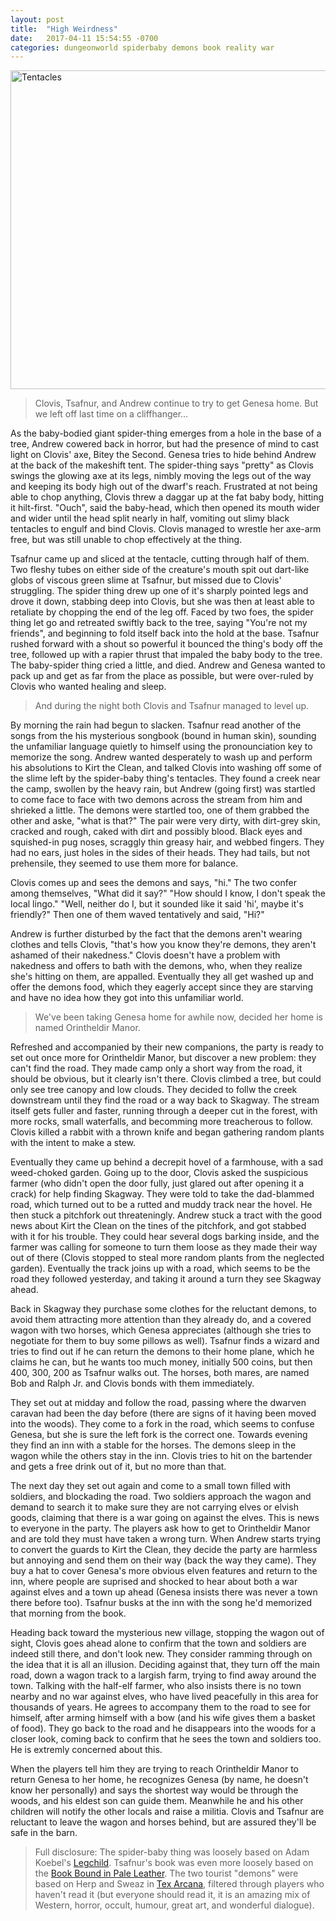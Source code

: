 ```yaml
---
layout: post
title:  "High Weirdness"
date:   2017-04-11 15:54:55 -0700
categories: dungeonworld spiderbaby demons book reality war
---
```

<a data-flickr-embed="true"  href="https://www.flickr.com/photos/jeremy_forson/2232887669/in/dateposted/" title="Tentacles"><img src="https://c1.staticflickr.com/3/2343/2232887669_302538c55b_z.jpg?zz&#x3D;1" width="640" height="510" alt="Tentacles"></a><script async src="//embedr.flickr.com/assets/client-code.js" charset="utf-8"></script>

> Clovis, Tsafnur, and Andrew continue to try to get Genesa home. But
> we left off last time on a cliffhanger…

As the baby-bodied giant spider-thing emerges from a hole in the base of a tree, Andrew cowered back in horror, but had the presence of mind to cast light on Clovis' axe, Bitey the Second. Genesa tries to hide behind Andrew at the back of the makeshift tent. The spider-thing says "pretty" as Clovis swings the glowing axe at its legs, nimbly moving the legs out of the way and keeping its body high out of the dwarf's reach. Frustrated at not being able to chop anything, Clovis threw a daggar up at the fat baby body, hitting it hilt-first. "Ouch", said the baby-head, which then opened its mouth wider and wider until the head split nearly in half, vomiting out slimy black tentacles to engulf and bind Clovis. Clovis managed to wrestle her axe-arm free, but was still unable to chop effectively at the thing.

Tsafnur came up and sliced at the tentacle, cutting through half of them. Two fleshy tubes on either side of the creature's mouth spit out dart-like globs of viscous green slime at Tsafnur, but missed due to Clovis' struggling. The spider thing drew up one of it's sharply pointed legs and drove it down, stabbing deep into Clovis, but she was then at least able to retaliate by chopping the end of the leg off. Faced by two foes, the spider thing let go and retreated swiftly back to the tree, saying "You're not my friends", and beginning to fold itself back into the hold at the base. Tsafnur rushed forward with a shout so powerful it bounced the thing's body off the tree, followed up with a rapier thrust that impaled the baby body to the tree. The baby-spider thing cried a little, and died. Andrew and Genesa wanted to pack up and get as far from the place as possible, but were over-ruled by Clovis who wanted healing and sleep.

> And during the night both Clovis and Tsafnur managed to level up.

By morning the rain had begun to slacken. Tsafnur read another of the songs from the his mysterious songbook (bound in human skin), sounding the unfamiliar language quietly to himself using the pronounciation key to memorize the song. Andrew wanted desperately to wash up and perform his absolutions to Kirt the Clean, and talked Clovis into washing off some of the slime left by the spider-baby thing's tentacles. They found a creek near the camp, swollen by the heavy rain, but Andrew (going first) was startled to come face to face with two demons across the stream from him and shrieked a little. The demons were startled too, one of them grabbed the other and aske, "what is that?" The pair were very dirty, with dirt-grey skin, cracked and rough, caked with dirt and possibly blood. Black eyes and squished-in pug noses, scraggly thin greasy hair, and webbed fingers. They had no ears, just holes in the sides of their heads. They had tails, but not prehensile, they seemed to use them more for balance.

Clovis comes up and sees the demons and says, "hi." The two confer among themselves, "What did it say?" "How should I know, I don't speak the local lingo." "Well, neither do I, but it sounded like it said 'hi', maybe it's friendly?" Then one of them waved tentatively and said, "Hi?"

Andrew is further disturbed by the fact that the demons aren't wearing clothes and tells Clovis, "that's how you know they're demons, they aren't ashamed of their nakedness." Clovis doesn't have a problem with nakedness and offers to bath with the demons, who, when they realize she's hitting on them, are appalled. Eventually they all get washed up and offer the demons food, which they eagerly accept since they are starving and have no idea how they got into this unfamiliar world.

> We've been taking Genesa home for awhile now, decided her home is named Orintheldir Manor.

Refreshed and accompanied by their new companions, the party is ready to set out once more for Orintheldir Manor, but discover a new problem: they can't find the road. They made camp only a short way from the road, it should be obvious, but it clearly isn't there. Clovis climbed a tree, but could only see tree canopy and low clouds. They decided to follw the creek downstream until they find the road or a way back to Skagway. The stream itself gets fuller and faster, running through a deeper cut in the forest, with more rocks, small waterfalls, and becomming more treacherous to follow. Clovis killed a rabbit with a thrown knife and began gathering random plants with the intent to make a stew.

Eventually they came up behind a decrepit hovel of a farmhouse, with a sad weed-choked garden. Going up to the door, Clovis asked the suspicious farmer (who didn't open the door fully, just glared out after opening it a crack) for help finding Skagway. They were told to take the dad-blammed road, which turned out to be a rutted and muddy track near the hovel. He then stuck a pitchfork out threateningly. Andrew stuck a tract with the good news about Kirt the Clean on the tines of the pitchfork, and got stabbed with it for his trouble. They could hear several dogs barking inside, and the farmer was calling for someone to turn them loose as they made their way out of there (Clovis stopped to steal more random plants from the neglected garden). Eventually the track joins up with a road, which seems to be the road they followed yesterday, and taking it around a turn they see Skagway ahead.

Back in Skagway they purchase some clothes for the reluctant demons, to avoid them attracting more attention than they already do, and a covered wagon with two horses, which Genesa appreciates (although she tries to negotiate for them to buy some pillows as well). Tsafnur finds a wizard and tries to find out if he can return the demons to their home plane, which he claims he can, but he wants too much money, initially 500 coins, but then 400, 300, 200 as Tsafnur walks out. The horses, both mares, are named Bob and Ralph Jr. and Clovis bonds with them immediately.

They set out at midday and follow the road, passing where the dwarven caravan had been the day before (there are signs of it having been moved into the woods). They come to a fork in the road, which seems to confuse Genesa, but she is sure the left fork is the correct one. Towards evening they find an inn with a stable for the horses. The demons sleep in the wagon while the others stay in the inn. Clovis tries to hit on the bartender and gets a free drink out of it, but no more than that.

The next day they set out again and come to a small town filled with soldiers, and blockading the road. Two soldiers approach the wagon and demand to search it to make sure they are not carrying elves or elvish goods, claiming that there is a war going on against the elves. This is news to everyone in the party. The players ask how to get to Orintheldir Manor and are told they must have taken a wrong turn. When Andrew starts trying to convert the guards to Kirt the Clean, they decide the party are harmless but annoying and send them on their way (back the way they came). They buy a hat to cover Genesa's more obvious elven features and return to the inn, where people are suprised and shocked to hear about both a war against elves and a town up ahead (Genesa insists there was never a town there before too). Tsafnur busks at the inn with the song he'd memorized that morning from the book.

Heading back toward the mysterious new village, stopping the wagon out of sight, Clovis goes ahead alone to confirm that the town and soldiers are indeed still there, and don't look new. They consider ramming through on the idea that it is all an illusion. Deciding against that, they turn off the main road, down a wagon track to a largish farm, trying to find away around the town. Talking with the half-elf farmer, who also insists there is no town nearby and no war against elves, who have lived peacefully in this area for thousands of years. He agrees to accompany them to the road to see for himself, after arming himself with a bow (and his wife gives them a basket of food). They go back to the road and he disappears into the woods for a closer look, coming back to confirm that he sees the town and soldiers too. He is extremly concerned about this.

When the players tell him they are trying to reach Orintheldir Manor to return Genesa to her home, he recognizes Genesa (by name, he doesn't know her personally) and says the shortest way would be through the woods, and his eldest son can guide them. Meanwhile he and his other children will notify the other locals and raise a militia. Clovis and Tsafnur are reluctant to leave the wagon and horses behind, but are assured they'll be safe in the barn.


> Full disclosure: The spider-baby thing was loosely based on Adam Koebel's [Legchild](https://www.youtube.com/watch?v=rDkyCjXC2x8). Tsafnur's book was even more loosely based on the [Book Bound in Pale Leather](http://kencyr.wikia.com/wiki/Book_Bound_in_Pale_Leather). The two tourist "demons" were based on Herp and Sweaz in [Tex Arcana](http://www.texarcana.com/), filtered through players who haven't read it (but everyone should read it, it is an amazing mix of Western, horror, occult, humour, great art, and wonderful dialogue).